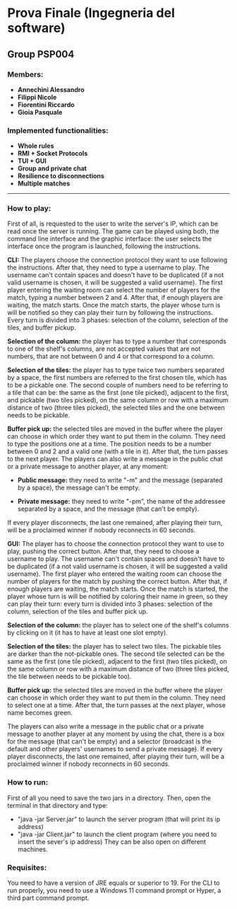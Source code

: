 # Prova Finale (Ingegneria del software)

## Group PSP004

### Members:
- __Annechini Alessandro__
- __Filippi Nicole__
- __Fiorentini Riccardo__
- __Gioia Pasquale__

  
### Implemented functionalities: 
- __Whole rules__
- __RMI + Socket Protocols__
- __TUI + GUI__
- __Group and private chat__
- __Resilience to disconnections__
- __Multiple matches__

---
### How to play:
First of all, is requested to the user to write the server's IP, which can be read once the server is running. The game can be played using both, the command line interface and the graphic interface: the user selects the interface once the program is launched, following the instructions.

__CLI:__ The players choose the connection protocol they want to use following the instructions. After that, they need to type a username to play. The username can't contain spaces and doesn't have to be duplicated (if a not valid username is chosen, it will be suggested a valid username). The first player entering the waiting room can select the number of players for the match, typing a number between 2 and 4. After that, if enough players are waiting, the match starts. Once the match starts, the player whose turn is will be notified so they can play their turn by following the instructions. Every turn is divided into 3 phases: selection of the column, selection of the tiles, and buffer pickup. 

__Selection of the column:__ the player has to type a number that corresponds to one of the shelf's columns, are not accepted values that are not numbers, that are not between 0 and 4 or that correspond to a column.

__Selection of the tiles:__ the player has to type twice two numbers separated by a space, the first numbers are referred to the first chosen tile, which has to be a pickable one. The second couple of numbers need to be referring to a tile that can be: the same as the first (one tile picked), adjacent to the first, and pickable (two tiles picked), on the same column or row with a maximum distance of two (three tiles picked), the selected tiles and the one between needs to be pickable. 

__Buffer pick up:__ the selected tiles are moved in the buffer where the player can choose in which order they want to put them in the column. They need to type the positions one at a time. The position needs to be a number between 0 and 2 and a valid one (with a tile in it). After that, the turn passes to the next player. The players can also write a message in the public chat or a private message to another player, at any moment: 

- __Public message:__ they need to write "-m" and the message (separated by a space), the message can't be empty. 

- __Private message:__ they need to write "-pm", the name of the addressee separated by a space, and the message (that can't be empty). 

If every player disconnects, the last one remained, after playing their turn, will be a proclaimed winner if nobody reconnects in 60 seconds.

__GUI:__ The player has to choose the connection protocol they want to use to play, pushing the correct button. After that, they need to choose a username to play. The username can't contain spaces and doesn't have to be duplicated (if a not valid username is chosen, it will be suggested a valid username). The first player who entered the waiting room can choose the number of players for the match by pushing the correct button. After that, if enough players are waiting, the match starts. Once the match is started, the player whose turn is will be notified by coloring their name in green, so they can play their turn: every turn is divided into 3 phases: selection of the column, selection of the tiles and buffer pick up. 

__Selection of the column:__ the player has to select one of the shelf's columns by clicking on it (it has to have at least one slot empty). 

__Selection of the tiles:__ the player has to select two tiles. The pickable tiles are darker than the not-pickable ones. The second tile selected can be the same as the first (one tile picked), adjacent to the first (two tiles picked), on the same column or row with a maximum distance of two (three tiles picked, the tile between needs to be pickable too). 

__Buffer pick up:__ the selected tiles are moved in the buffer where the player can choose in which order they want to put them in the column. They need to select one at a time. After that, the turn passes at the next player, whose name becomes green. 

The players can also write a message in the public chat or a private message to another player at any moment by using the chat, there is a box for the message (that can't be empty) and a selector (broadcast is the default and other players' usernames to send a private message). If every player disconnects, the last one remained, after playing their turn, will be a proclaimed winner if nobody reconnects in 60 seconds.

### How to run:
First of all you need to save the two jars in a directory.
Then, open the terminal in that directory and type:
- "java -jar Server.jar" to launch the server program (that will print its ip address)
- "java -jar Client.jar" to launch the client program (where you need to insert the sever's ip address)
They can be also open on different machines.

### Requisites:
You need to have a version of JRE equals or superior to 19.
For the CLI to run properly, you need to use a Windows 11 command prompt or Hyper, a third part command prompt.
